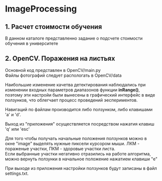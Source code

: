 # ImageProcessing

## 1. Расчет стоимости обучения

В данном каталоге представленно задание о подсчете стоимости обучения в университете

## 2. OpenCV. Поражения на листьях

Основной код представлен в OpenCV/main.py</br>
Файлы фотографий следует распологать в OpenCV/data

Наибольшие изменение качетва детектирования наблюдались при изменении входных параметров диапазонов функции **inRange()**, поэтому эти настройи были вынесены в графический интерфейс в виде ползунков, что облегчает процесс проведений эеспериментов. 

Навигаций по файлам производится либо ползунком, либо клавишами 'a' и 'd'.

Выход из "приложения" осуществляется посредством нажатия клавиш 'q' или 'esc'

Для того чтобы получать начальные положения ползунков можно в окне "image" выделять нужные пиксели курсором мыши. ЛКМ - пораженые участки, ПКМ - здоровые участки листа.</br>
Если выбранные участки негативно отразились на работе алгоритма, можно вернуть ползунки в начальное положение нажатием клавиши "e"

При выходе из приложения настройки ползунков будут записаны в файл settings.txt.
